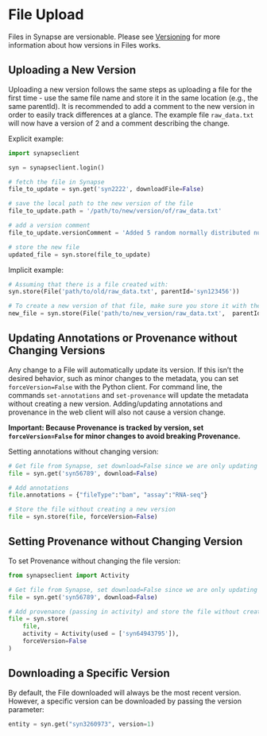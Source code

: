 # File Upload

Files in Synapse are versionable. Please see [Versioning](https://help.synapse.org/docs/Versioning.2668134540.html) for more information about how versions in Files works.

## Uploading a New Version

Uploading a new version follows the same steps as uploading a file for the first time - use the same file name and store it in the same location (e.g., the same parentId). It is recommended to add a comment to the new version in order to easily track differences at a glance. The example file `raw_data.txt` will now have a version of 2 and a comment describing the change.

Explicit example:

```python
import synapseclient

syn = synapseclient.login()

# fetch the file in Synapse
file_to_update = syn.get('syn2222', downloadFile=False)

# save the local path to the new version of the file
file_to_update.path = '/path/to/new/version/of/raw_data.txt'

# add a version comment
file_to_update.versionComment = 'Added 5 random normally distributed numbers.'

# store the new file
updated_file = syn.store(file_to_update)
```

Implicit example:

```python
# Assuming that there is a file created with:
syn.store(File('path/to/old/raw_data.txt', parentId='syn123456'))

# To create a new version of that file, make sure you store it with the exact same name
new_file = syn.store(File('path/to/new_version/raw_data.txt',  parentId='syn123456'))
```

## Updating Annotations or Provenance without Changing Versions

Any change to a File will automatically update its version. If this isn’t the desired behavior, such as minor changes to the metadata, you can set `forceVersion=False` with the Python client. For command line, the commands `set-annotations` and `set-provenance` will update the metadata without creating a new version. Adding/updating annotations and provenance in the web client will also not cause a version change.

**Important: Because Provenance is tracked by version, set `forceVersion=False` for minor changes to avoid breaking Provenance.**

Setting annotations without changing version:

```python
# Get file from Synapse, set download=False since we are only updating annotations
file = syn.get('syn56789', download=False)

# Add annotations
file.annotations = {"fileType":"bam", "assay":"RNA-seq"}

# Store the file without creating a new version
file = syn.store(file, forceVersion=False)
```

## Setting Provenance without Changing Version

To set Provenance without changing the file version:

```python
from synapseclient import Activity

# Get file from Synapse, set download=False since we are only updating provenance
file = syn.get('syn56789', download=False)

# Add provenance (passing in activity) and store the file without creating a new version
file = syn.store(
    file,
    activity = Activity(used = ['syn64943795']),
    forceVersion=False
)
```

## Downloading a Specific Version

By default, the File downloaded will always be the most recent version. However, a specific version can be downloaded by passing the version parameter:

```python
entity = syn.get("syn3260973", version=1)
```
